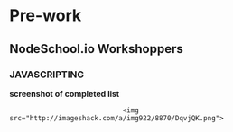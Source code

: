 # Pre-work
## NodeSchool.io Workshoppers
### JAVASCRIPTING
**screenshot of completed list**


                                <img src="http://imageshack.com/a/img922/8870/DqvjQK.png">
